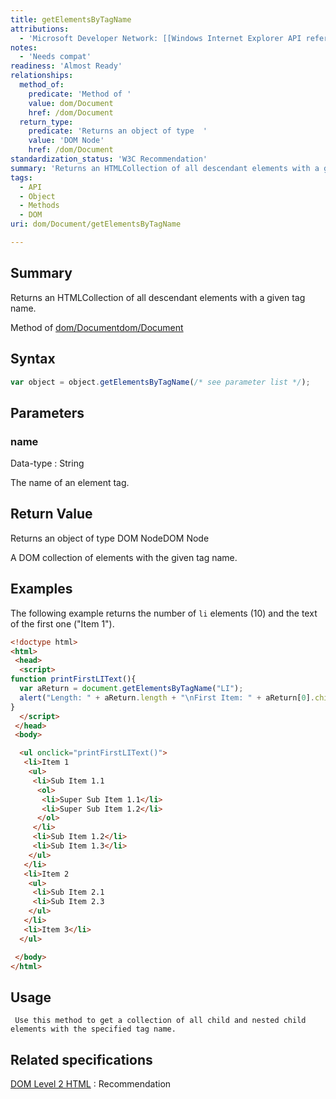 ```yaml
---
title: getElementsByTagName
attributions:
  - 'Microsoft Developer Network: [[Windows Internet Explorer API reference](http://msdn.microsoft.com/en-us/library/ie/hh828809%28v=vs.85%29.aspx) Article]'
notes:
  - 'Needs compat'
readiness: 'Almost Ready'
relationships:
  method_of:
    predicate: 'Method of '
    value: dom/Document
    href: /dom/Document
  return_type:
    predicate: 'Returns an object of type  '
    value: 'DOM Node'
    href: /dom/Document
standardization_status: 'W3C Recommendation'
summary: 'Returns an HTMLCollection of all descendant elements with a given tag name.'
tags:
  - API
  - Object
  - Methods
  - DOM
uri: dom/Document/getElementsByTagName

---
```

## <span>Summary</span>

Returns an HTMLCollection of all descendant elements with a given tag name.

Method of [dom/Document](/dom/Document)[dom/Document](/dom/Document)

## <span>Syntax</span>

``` js
var object = object.getElementsByTagName(/* see parameter list */);
```

## <span>Parameters</span>

### <span>name</span>

 Data-type
:   String

 The name of an element tag.

## <span>Return Value</span>

Returns an object of type DOM NodeDOM Node

A DOM collection of elements with the given tag name.

## <span>Examples</span>

The following example returns the number of `li` elements (10) and the text of the first one ("Item 1").

``` html
<!doctype html>
<html>
 <head>
  <script>
function printFirstLIText(){
  var aReturn = document.getElementsByTagName("LI");
  alert("Length: " + aReturn.length + "\nFirst Item: " + aReturn[0].childNodes[0].nodeValue);
}
  </script>
 </head>
 <body>

  <ul onclick="printFirstLIText()">
   <li>Item 1
    <ul>
     <li>Sub Item 1.1
      <ol>
       <li>Super Sub Item 1.1</li>
       <li>Super Sub Item 1.2</li>
      </ol>
     </li>
     <li>Sub Item 1.2</li>
     <li>Sub Item 1.3</li>
    </ul>
   </li>
   <li>Item 2
    <ul>
     <li>Sub Item 2.1
     <li>Sub Item 2.3
    </ul>
   </li>
   <li>Item 3</li>
  </ul>

 </body>
</html>
```

## <span>Usage</span>

     Use this method to get a collection of all child and nested child elements with the specified tag name.

## <span>Related specifications</span>

[DOM Level 2 HTML](http://www.w3.org/TR/DOM-Level-2-HTML/)
:   Recommendation
